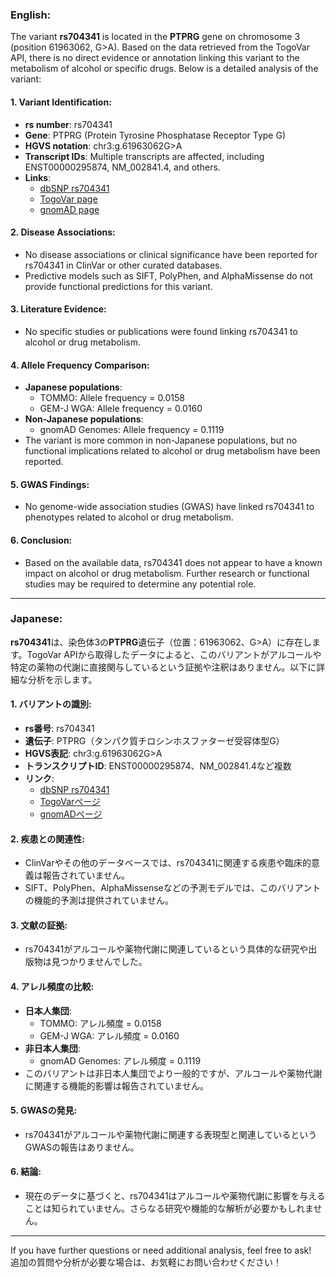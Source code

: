 ### English:
The variant **rs704341** is located in the **PTPRG** gene on chromosome 3 (position 61963062, G>A). Based on the data retrieved from the TogoVar API, there is no direct evidence or annotation linking this variant to the metabolism of alcohol or specific drugs. Below is a detailed analysis of the variant:

#### 1. **Variant Identification**:
   - **rs number**: rs704341
   - **Gene**: PTPRG (Protein Tyrosine Phosphatase Receptor Type G)
   - **HGVS notation**: chr3:g.61963062G>A
   - **Transcript IDs**: Multiple transcripts are affected, including ENST00000295874, NM_002841.4, and others.
   - **Links**:
     - [dbSNP rs704341](https://identifiers.org/dbsnp/rs704341)
     - [TogoVar page](https://togovar.org/variant/tgv12747289)
     - [gnomAD page](https://gnomad.broadinstitute.org/variant/3-61963062-G-A?dataset=gnomad_r4)

#### 2. **Disease Associations**:
   - No disease associations or clinical significance have been reported for rs704341 in ClinVar or other curated databases.
   - Predictive models such as SIFT, PolyPhen, and AlphaMissense do not provide functional predictions for this variant.

#### 3. **Literature Evidence**:
   - No specific studies or publications were found linking rs704341 to alcohol or drug metabolism.

#### 4. **Allele Frequency Comparison**:
   - **Japanese populations**:
     - TOMMO: Allele frequency = 0.0158
     - GEM-J WGA: Allele frequency = 0.0160
   - **Non-Japanese populations**:
     - gnomAD Genomes: Allele frequency = 0.1119
   - The variant is more common in non-Japanese populations, but no functional implications related to alcohol or drug metabolism have been reported.

#### 5. **GWAS Findings**:
   - No genome-wide association studies (GWAS) have linked rs704341 to phenotypes related to alcohol or drug metabolism.

#### 6. **Conclusion**:
   - Based on the available data, rs704341 does not appear to have a known impact on alcohol or drug metabolism. Further research or functional studies may be required to determine any potential role.

---

### Japanese:
**rs704341**は、染色体3の**PTPRG**遺伝子（位置：61963062、G>A）に存在します。TogoVar APIから取得したデータによると、このバリアントがアルコールや特定の薬物の代謝に直接関与しているという証拠や注釈はありません。以下に詳細な分析を示します。

#### 1. **バリアントの識別**:
   - **rs番号**: rs704341
   - **遺伝子**: PTPRG（タンパク質チロシンホスファターゼ受容体型G）
   - **HGVS表記**: chr3:g.61963062G>A
   - **トランスクリプトID**: ENST00000295874、NM_002841.4など複数
   - **リンク**:
     - [dbSNP rs704341](https://identifiers.org/dbsnp/rs704341)
     - [TogoVarページ](https://togovar.org/variant/tgv12747289)
     - [gnomADページ](https://gnomad.broadinstitute.org/variant/3-61963062-G-A?dataset=gnomad_r4)

#### 2. **疾患との関連性**:
   - ClinVarやその他のデータベースでは、rs704341に関連する疾患や臨床的意義は報告されていません。
   - SIFT、PolyPhen、AlphaMissenseなどの予測モデルでは、このバリアントの機能的予測は提供されていません。

#### 3. **文献の証拠**:
   - rs704341がアルコールや薬物代謝に関連しているという具体的な研究や出版物は見つかりませんでした。

#### 4. **アレル頻度の比較**:
   - **日本人集団**:
     - TOMMO: アレル頻度 = 0.0158
     - GEM-J WGA: アレル頻度 = 0.0160
   - **非日本人集団**:
     - gnomAD Genomes: アレル頻度 = 0.1119
   - このバリアントは非日本人集団でより一般的ですが、アルコールや薬物代謝に関連する機能的影響は報告されていません。

#### 5. **GWASの発見**:
   - rs704341がアルコールや薬物代謝に関連する表現型と関連しているというGWASの報告はありません。

#### 6. **結論**:
   - 現在のデータに基づくと、rs704341はアルコールや薬物代謝に影響を与えることは知られていません。さらなる研究や機能的な解析が必要かもしれません。

--- 
If you have further questions or need additional analysis, feel free to ask!  
追加の質問や分析が必要な場合は、お気軽にお問い合わせください！